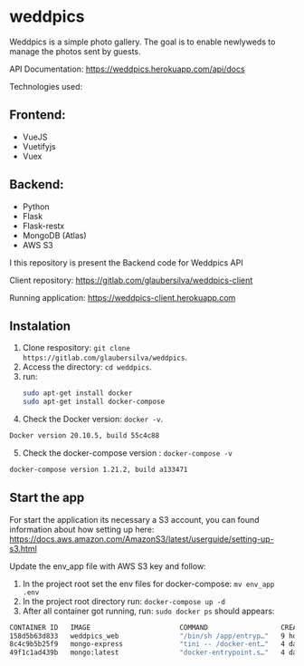# weddpics 
Weddpics is a simple photo gallery. The goal is to enable newlyweds to manage the photos sent by guests.

API Documentation: https://weddpics.herokuapp.com/api/docs

Technologies used:
## Frontend:
- VueJS
- Vuetifyjs
- Vuex

## Backend:
- Python
- Flask
- Flask-restx
- MongoDB (Atlas)
- AWS S3


I this repository is present the Backend code for Weddpics API

Client repository: https://gitlab.com/glaubersilva/weddpics-client

Running application: https://weddpics-client.herokuapp.com

## Instalation
1. Clone  respository: `git clone https://gitlab.com/glaubersilva/weddpics`.
2. Access the directory: `cd weddpics`.
3. run: 
   ```bash
   sudo apt-get install docker
   sudo apt-get install docker-compose
   ```
4. Check the Docker version: `docker -v`.
```bash
Docker version 20.10.5, build 55c4c88
```
5. Check the docker-compose version : `docker-compose -v`
```bash
docker-compose version 1.21.2, build a133471
``` 

## Start the app
For start the application its necessary a S3 account, you can found information about how setting up here: https://docs.aws.amazon.com/AmazonS3/latest/userguide/setting-up-s3.html

Update the env_app file with AWS S3 key and follow:

1. In the project root set the env files for docker-compose: `mv env_app .env`
2. In the project root directory run: `docker-compose up -d` 
3. After all container got running, run: `sudo docker ps` should appears:


```bash
CONTAINER ID   IMAGE                      COMMAND                  CREATED       STATUS              PORTS                      NAMES
158d5b63d833   weddpics_web               "/bin/sh /app/entryp…"   9 hours ago   Up About a minute   0.0.0.0:5000->5000/tcp     weddpics_web
8c4c9b5b25f9   mongo-express              "tini -- /docker-ent…"   4 days ago    Up 9 hours          0.0.0.0:8081->8081/tcp     weddpics_mongo_express_1
49f1c1ad439b   mongo:latest               "docker-entrypoint.s…"   4 days ago    Up 9 hours          0.0.0.0:27017->27017/tcp   weddpics_mongodb_1
```
